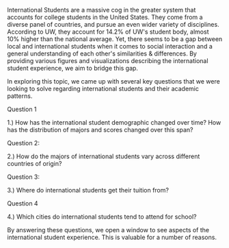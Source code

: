 International Students are a massive cog in the greater system that accounts for college students in the United States. They come from a diverse panel of countries, and pursue an even wider variety of disciplines. According to UW, they account for 14.2% of UW's student body, almost 10% higher than the national average. Yet, there seems to be a gap between local and international students when it comes to social interaction and a general understanding of each other's similarities & differences. By providing various figures and visualizations describing the international student experience, we aim to bridge this gap.

In exploring this topic, we came up with several key questions that we were looking to solve regarding international students and their academic patterns.

Question 1

1.) How has the international student demographic changed over time? How has the distribution of majors and scores changed over this span?

Question 2:

2.) How do the majors of international students vary across different countries of origin?

Question 3:

3.) Where do international students get their tuition from?

Question 4

4.) Which cities do international students tend to attend for school?

By answering these questions, we open a window to see aspects of the international student experience. This is valuable for a number of reasons.

